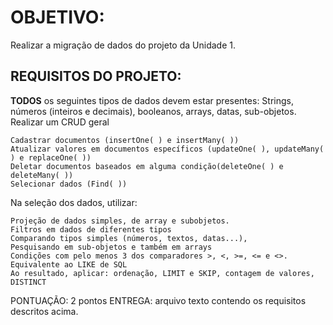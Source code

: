 # OBJETIVO:
Realizar a migração de dados do projeto da Unidade 1.

## REQUISITOS DO PROJETO:

**TODOS** os seguintes tipos de dados devem estar presentes: Strings, números (inteiros e decimais), booleanos, arrays, datas, sub-objetos.
Realizar um CRUD geral

    Cadastrar documentos (insertOne( ) e insertMany( ))
    Atualizar valores em documentos específicos (updateOne( ), updateMany( ) e replaceOne( ))
    Deletar documentos baseados em alguma condição(deleteOne( ) e deleteMany( ))
    Selecionar dados (Find( )) 

Na seleção dos dados, utilizar:

    Projeção de dados simples, de array e subobjetos.
    Filtros em dados de diferentes tipos
    Comparando tipos simples (números, textos, datas...),
    Pesquisando em sub-objetos e também em arrays
    Condições com pelo menos 3 dos comparadores >, <, >=, <= e <>.
    Equivalente ao LIKE de SQL
    Ao resultado, aplicar: ordenação, LIMIT e SKIP, contagem de valores, DISTINCT



PONTUAÇÃO: 2 pontos
ENTREGA: arquivo texto contendo os requisitos descritos acima.